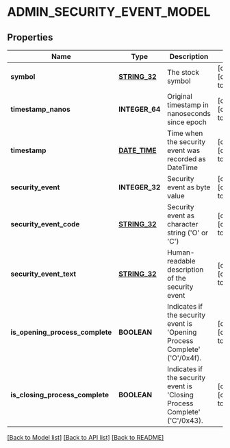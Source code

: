 # ADMIN_SECURITY_EVENT_MODEL

## Properties
Name | Type | Description | Notes
------------ | ------------- | ------------- | -------------
**symbol** | [**STRING_32**](STRING_32.md) | The stock symbol | [optional] [default to null]
**timestamp_nanos** | **INTEGER_64** | Original timestamp in nanoseconds since epoch | [optional] [default to null]
**timestamp** | [**DATE_TIME**](DATE_TIME.md) | Time when the security event was recorded as DateTime | [optional] [default to null]
**security_event** | **INTEGER_32** | Security event as byte value | [optional] [default to null]
**security_event_code** | [**STRING_32**](STRING_32.md) | Security event as character string (&#39;O&#39; or &#39;C&#39;) | [optional] [default to null]
**security_event_text** | [**STRING_32**](STRING_32.md) | Human-readable description of the security event | [optional] [default to null]
**is_opening_process_complete** | **BOOLEAN** | Indicates if the security event is &#39;Opening Process Complete&#39; (&#39;O&#39;/0x4f). | [optional] [default to null]
**is_closing_process_complete** | **BOOLEAN** | Indicates if the security event is &#39;Closing Process Complete&#39; (&#39;C&#39;/0x43). | [optional] [default to null]

[[Back to Model list]](../README.md#documentation-for-models) [[Back to API list]](../README.md#documentation-for-api-endpoints) [[Back to README]](../README.md)


